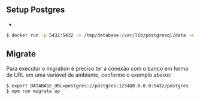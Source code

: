 ## Setup Postgres
- 
```bash
$ docker run -p 5432:5432 -v /tmp/database:/var/lib/postgresql/data -e POSTGRES_PASSWORD=1234 -d postgres:16-alpine
```

## Migrate
Para executar o migration é preciso ter a conexão com o banco em forma de URL em uma variável de ambiente, conforme o exemplo abaixo:
```bash
$ export DATABASE_URL=postgres://postgres:1234@0.0.0.0:5432/postgres
$ npm run migrate up
```